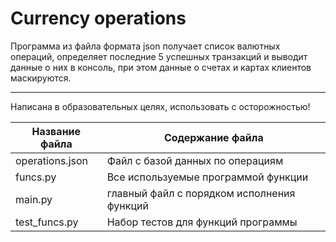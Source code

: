 Currency operations
=====================
Программа из файла формата json получает список валютных операций, определяет последние 5 успешных транзакций и выводит данные о них в консоль, 
при этом данные о счетах и картах клиентов маскируются.
***
Написана в образовательных целях, использовать с осторожностью!

Название файла  | Содержание файла
----------------|----------------------
operations.json | Файл с базой данных по операциям
funcs.py        | Все используемые программой функции
main.py         | главный файл с порядком исполнения функций 
test_funcs.py   | Набор тестов для функций программы
